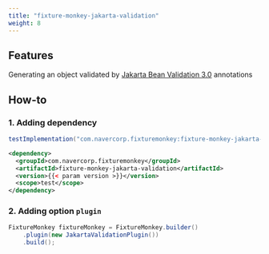 ```yaml
---
title: "fixture-monkey-jakarta-validation"
weight: 8
---
```


## Features
Generating an object validated by [Jakarta Bean Validation 3.0](https://jakarta.ee/specifications/bean-validation/3.0/jakarta-bean-validation-spec-3.0.html) annotations

## How-to
### 1. Adding dependency
```groovy
testImplementation("com.navercorp.fixturemonkey:fixture-monkey-jakarta-validation:{{< param version >}}")
```

```xml
<dependency>
  <groupId>com.navercorp.fixturemonkey</groupId>
  <artifactId>fixture-monkey-jakarta-validation</artifactId>
  <version>{{< param version >}}</version>
  <scope>test</scope>
</dependency>
```

### 2. Adding option `plugin`
```java
FixtureMonkey fixtureMonkey = FixtureMonkey.builder()
    .plugin(new JakartaValidationPlugin())
    .build();
```
